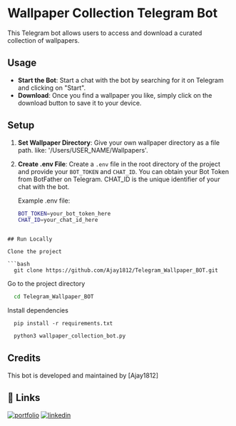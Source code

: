 # Wallpaper Collection Telegram Bot

This Telegram bot allows users to access and download a curated collection of wallpapers.

## Usage

- **Start the Bot**: Start a chat with the bot by searching for it on Telegram and clicking on "Start".
- **Download**: Once you find a wallpaper you like, simply click on the download button to save it to your device.

## Setup

1. **Set Wallpaper Directory**: Give your own wallpaper directory as a file path. like: '/Users/USER_NAME/Wallpapers'.

2. **Create .env File**: Create a `.env` file in the root directory of the project and provide your `BOT_TOKEN` and `CHAT_ID`. You can obtain your Bot Token from BotFather on Telegram. CHAT_ID is the unique identifier of your chat with the bot.

   Example .env file:

   ```bash
   BOT_TOKEN=your_bot_token_here
   CHAT_ID=your_chat_id_here
   ```

````

## Run Locally

Clone the project

```bash
  git clone https://github.com/Ajay1812/Telegram_Wallpaper_BOT.git
````

Go to the project directory

```bash
  cd Telegram_Wallpaper_BOT
```

Install dependencies

```Requirements
  pip install -r requirements.txt
```

```bash
  python3 wallpaper_collection_bot.py
```

## Credits

This bot is developed and maintained by [Ajay1812]

## 🔗 Links

[![portfolio](https://img.shields.io/badge/my_portfolio-000?style=for-the-badge&logo=ko-fi&logoColor=white)](https://ajay-portfolio-de.netlify.app/)
[![linkedin](https://img.shields.io/badge/linkedin-0A66C2?style=for-the-badge&logo=linkedin&logoColor=white)](https://www.linkedin.com/in/nf-analyst)
